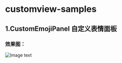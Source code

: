 # customview-samples
## 1.CustomEmojiPanel 自定义表情面板
### 效果图：
![Image text](https://raw.githubusercontent.com/hyhdy/customview-samples/master/img-folder/QQ%E6%88%AA%E5%9B%BE20180918233537.png)
